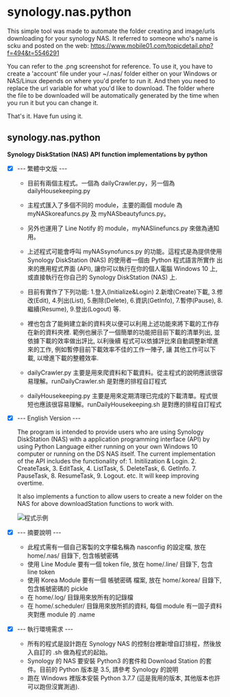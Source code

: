 # synology.nas.python
This simple tool was made to automate the folder creating and image/urls downloading for your synology NAS.
It referred to someone who's name is scku and posted on the web:
https://www.mobile01.com/topicdetail.php?f=494&t=5546291 

You can refer to the .png screenshot for reference. 
To use it, you have to create a 'account' file under your ~/.nas/ folder either on your Windows or NAS/Linux depends on where you'd prefer to run it. And then you need to replace the url variable for what you'd like to download. The folder where the file to be downloaded will be automatically generated by the time when you run it but you can change it. 

That's it. Have fun using it.

## synology.nas.python
**Synology DiskStation (NAS) API function implementations by python**

- [x] --- 繁體中文版 ---

    * 目前有兩個主程式。一個為 dailyCrawler.py，另一個為 dailyHousekeeping.py
    * 主程式匯入了多個不同的 module，主要的兩個 module 為 myNASkoreafuncs.py 及 myNASbeautyfuncs.py。
    * 另外也運用了 Line Notify 的 module，myNASlinefuncs.py 來做為通知用。
    * 上述程式可能會呼叫 myNASsynofuncs.py 的功能。這程式是為提供使用 Synology DiskStation (NAS) 的使用者一個由 Python 程式語言所實作
    出來的應用程式界面 (API), 讓你可以執行在你的個人電腦 Windows 10 上, 或直接執行在你自己的 Synology DiskStation (NAS) 上.    
    * 目前有實作了下列功能: 
    1.登入(Initialize&Login) 
    2.新增(Create)下載, 
    3.修改(Edit), 
    4.列出(List), 
    5.刪除(Delete), 
    6.資訊(GetInfo),
    7.暫停(Pause), 
    8.繼續(Resume), 
    9.登出(Logout) 等.
    * 裡也包含了能夠建立新的資料夾以便可以利用上述功能來將下載的工作存在新的資料夾裡.
    範例也展示了一個簡單的功能把目前下載的清單列出, 並依據下載的效率做出評比, 以利後續
    程式可以依據評比來自動調整新增進來的工作, 例如暫停目前下載效率不佳的工作一陣子, 讓
    其他工作可以下載, 以增進下載的整體效率. 

    * dailyCrawler.py 主要是用來爬資料和下載資料。從主程式的說明應該很容易理解。runDailyCrawler.sh 是對應的排程自訂程式
    
    * dailyHousekeeping.py 主要是用來定期清理已完成的下載清單。程式很短也應該很容易理解。runDailyHousekeeping.sh 是對應的排程自訂程式
    
- [x] --- English Version ---

    The program is intended to provide users who are using Synology DiskStation (NAS)
    with a application programming interface (API) by using Python Language either 
    running on your own Windows 10 computer or running on the DS NAS itself. The 
    current implementation of the API includes the functionality of: 1. Initilization
    & Login. 2. CreateTask, 3. EditTask, 4. ListTask, 5. DeleteTask, 6. GetInfo.
    7. PauseTask, 8. ResumeTask, 9. Logout. etc. It will keep improving overtime.
    
    It also implements a function to allow users to create a new folder on the NAS
    for above downloadStation functions to work with.

    ![程式示例](https://github.com/spectreConstantine/synology.nas.python/blob/master/2020-05-02_032250.png)

- [x] --- 摘要說明 ---

    * 此程式需有一個自己客製的文字檔名稱為 nasconfig 的設定檔, 放在 home/.nas/ 目錄下, 包含帳號密碼  
    * 使用 Line Module 要有一個 token file, 放在 home/.line/ 目錄下, 包含 line token
    * 使用 Korea Module 要有一個 帳號密碼 檔案, 放在 home/.korea/ 目錄下, 包含帳號密碼的 pickle
    * 在 home/.log/ 目錄用來放所有的記錄檔
    * 在 home/.scheduler/ 目錄用來放所抓的資料, 每個 module 有一固子資料夾對應 module 的 .name

- [x] --- 執行環境需求 ---

    * 所有的程式是設計跑在 Synology NAS 的控制台裡新增自訂排程，然後放入自訂的 .sh 做為程式的起始。
    * Synology 的 NAS 要安裝 Python3 的套件和 Download Station 的套件。目前的 Python 版本是 3.5, 請參考 Synology 的說明
    * 跑在 Windows 裡版本安裝 Python 3.7.7 (這是我用的版本, 其他版本也許可以跑但沒實測過).
